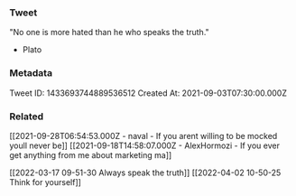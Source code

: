 ### Tweet
"No one is more hated than he who speaks the truth."

 - Plato

### Metadata
Tweet ID: 1433693744889536512
Created At: 2021-09-03T07:30:00.000Z

### Related
[[2021-09-28T06:54:53.000Z - naval - If you arent willing to be mocked youll never be]]
[[2021-09-18T14:58:07.000Z - AlexHormozi - If you ever get anything from me about marketing ma]]

[[2022-03-17 09-51-30 Always speak the truth]]
[[2022-04-02 10-50-25 Think for yourself]]

